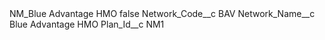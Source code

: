 <?xml version="1.0" encoding="UTF-8"?>
<CustomMetadata xmlns="http://soap.sforce.com/2006/04/metadata" xmlns:xsi="http://www.w3.org/2001/XMLSchema-instance" xmlns:xsd="http://www.w3.org/2001/XMLSchema">
    <label>NM_Blue Advantage HMO</label>
    <protected>false</protected>
    <values>
        <field>Network_Code__c</field>
        <value xsi:type="xsd:string">BAV</value>
    </values>
    <values>
        <field>Network_Name__c</field>
        <value xsi:type="xsd:string">Blue Advantage HMO</value>
    </values>
    <values>
        <field>Plan_Id__c</field>
        <value xsi:type="xsd:string">NM1</value>
    </values>
</CustomMetadata>
